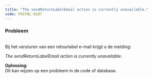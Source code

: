 ```yaml
---
title: "The sendReturnLabelEmail action is currently unavailable."
code: POSTNL-0207
---
```


<div class="columnLayout single" data-layout="single">
<div class="cell normal" data-type="normal">
<div class="innerCell">
<p><h3>Probleem</h3><br>Bij het versturen van een retourlabel e-mail krijgt u de melding:</p>
<p><em>The sendReturnLabelEmail action is currently unavailable</em>.</p>
<p><strong>Oplossing:<br></strong>Dit kan wijzen op een probleem in de code of database. </p></div>
</div>
</div>
